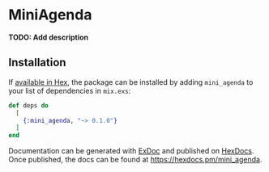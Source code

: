 # MiniAgenda

**TODO: Add description**

## Installation

If [available in Hex](https://hex.pm/docs/publish), the package can be installed
by adding `mini_agenda` to your list of dependencies in `mix.exs`:

```elixir
def deps do
  [
    {:mini_agenda, "~> 0.1.0"}
  ]
end
```

Documentation can be generated with [ExDoc](https://github.com/elixir-lang/ex_doc)
and published on [HexDocs](https://hexdocs.pm). Once published, the docs can
be found at <https://hexdocs.pm/mini_agenda>.

